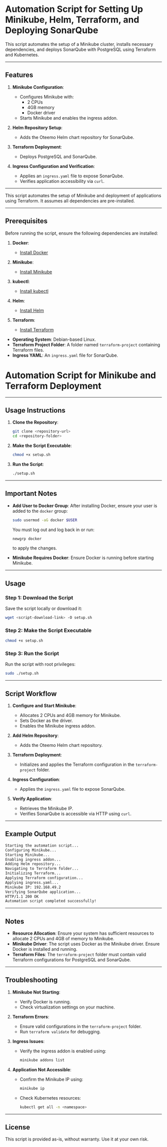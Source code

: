 
# Automation Script for Setting Up Minikube, Helm, Terraform, and Deploying SonarQube

This script automates the setup of a Minikube cluster, installs necessary dependencies, and deploys SonarQube with PostgreSQL using Terraform and Kubernetes.

---

## Features


1. **Minikube Configuration**:
   - Configures Minikube with:
     - 2 CPUs
     - 4GB memory
     - Docker driver
   - Starts Minikube and enables the ingress addon.

2. **Helm Repository Setup**:
   - Adds the Oteemo Helm chart repository for SonarQube.

3. **Terraform Deployment**:
   - Deploys PostgreSQL and SonarQube.

4. **Ingress Configuration and Verification**:
   - Applies an `ingress.yaml` file to expose SonarQube.
   - Verifies application accessibility via `curl`.

---

This script automates the setup of Minikube and deployment of applications using Terraform. It assumes all dependencies are pre-installed.

---

## Prerequisites

Before running the script, ensure the following dependencies are installed:

1. **Docker**:
   - [Install Docker](https://docs.docker.com/engine/install/)

2. **Minikube**:
   - [Install Minikube](https://minikube.sigs.k8s.io/docs/start/)

3. **kubectl**:
   - [Install kubectl](https://kubernetes.io/docs/tasks/tools/install-kubectl/)

4. **Helm**:
   - [Install Helm](https://helm.sh/docs/intro/install/)

5. **Terraform**:
   - [Install Terraform](https://developer.hashicorp.com/terraform/tutorials/aws-get-started/install-cli)



- **Operating System**: Debian-based Linux.
- **Terraform Project Folder**: A folder named `terraform-project` containing Terraform files.
- **Ingress YAML**: An `ingress.yaml` file for SonarQube.
# Automation Script for Minikube and Terraform Deployment

---


## Usage Instructions

1. **Clone the Repository**:
   ```bash
   git clone <repository-url>
   cd <repository-folder>
   ```

2. **Make the Script Executable**:
   ```bash
   chmod +x setup.sh
   ```

3. **Run the Script**:
   ```bash
   ./setup.sh
   ```

---

## Important Notes

- **Add User to Docker Group**:
   After installing Docker, ensure your user is added to the `docker` group:
   ```bash
   sudo usermod -aG docker $USER
   ```
   You must log out and log back in or run:
   ```bash
   newgrp docker
   ```
   to apply the changes.

- **Minikube Requires Docker**:
   Ensure Docker is running before starting Minikube.

---

## Usage

### Step 1: Download the Script

Save the script locally or download it:
```bash
wget <script-download-link> -O setup.sh
```

### Step 2: Make the Script Executable
```bash
chmod +x setup.sh
```

### Step 3: Run the Script
Run the script with root privileges:
```bash
sudo ./setup.sh
```

---

## Script Workflow

1. **Configure and Start Minikube**:
   - Allocates 2 CPUs and 4GB memory for Minikube.
   - Sets Docker as the driver.
   - Enables the Minikube ingress addon.

2. **Add Helm Repository**:
   - Adds the Oteemo Helm chart repository.

3. **Terraform Deployment**:
   - Initializes and applies the Terraform configuration in the `terraform-project` folder.

4. **Ingress Configuration**:
   - Applies the `ingress.yaml` file to expose SonarQube.

5. **Verify Application**:
   - Retrieves the Minikube IP.
   - Verifies SonarQube is accessible via HTTP using `curl`.

---

## Example Output

```bash
Starting the automation script...
Configuring Minikube...
Starting Minikube...
Enabling ingress addon...
Adding Helm repository...
Navigating to Terraform folder...
Initializing Terraform...
Applying Terraform configuration...
Applying ingress.yaml...
Minikube IP: 192.168.49.2
Verifying SonarQube application...
HTTP/1.1 200 OK
Automation script completed successfully!
```

---

## Notes

- **Resource Allocation**: Ensure your system has sufficient resources to allocate 2 CPUs and 4GB of memory to Minikube.
- **Minikube Driver**: The script uses Docker as the Minikube driver. Ensure Docker is installed and running.
- **Terraform Files**: The `terraform-project` folder must contain valid Terraform configurations for PostgreSQL and SonarQube.

---

## Troubleshooting

1. **Minikube Not Starting**:
   - Verify Docker is running.
   - Check virtualization settings on your machine.

2. **Terraform Errors**:
   - Ensure valid configurations in the `terraform-project` folder.
   - Run `terraform validate` for debugging.

3. **Ingress Issues**:
   - Verify the ingress addon is enabled using:
     ```bash
     minikube addons list
     ```

4. **Application Not Accessible**:
   - Confirm the Minikube IP using:
     ```bash
     minikube ip
     ```
   - Check Kubernetes resources:
     ```bash
     kubectl get all -n <namespace>
     ```

---

## License

This script is provided as-is, without warranty. Use it at your own risk.

